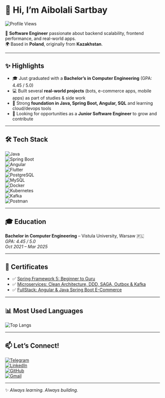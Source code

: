 # 👋 Hi, I’m Aibolali Sartbay

![Profile Views](https://komarev.com/ghpvc/?username=aybolali&style=for-the-badge&color=brightgreen)

🚀 **Software Engineer** passionate about backend scalability, frontend performance, and real-world apps.  
🌍 Based in **Poland**, originally from **Kazakhstan**.

---

## ✨ Highlights  

- 🎓 Just graduated with a **Bachelor’s in Computer Engineering** (GPA: 4.45 / 5.0)  
- 💻 Built several **real-world projects** (bots, e-commerce apps, mobile apps) as part of studies & side work  
- 🌱 Strong **foundation in Java, Spring Boot, Angular, SQL** and learning cloud/devops tools  
- 🚀 Looking for opportunities as a **Junior Software Engineer** to grow and contribute  


---

## 🛠️ Tech Stack

![Java](https://img.shields.io/badge/Java-F89820?style=for-the-badge&logo=openjdk&logoColor=white)  
![Spring Boot](https://img.shields.io/badge/Spring%20Boot-6DB33F?style=for-the-badge&logo=springboot&logoColor=white)  
![Angular](https://img.shields.io/badge/Angular-E23237?style=for-the-badge&logo=angular&logoColor=white)  
![Flutter](https://img.shields.io/badge/Flutter-42A5F5?style=for-the-badge&logo=flutter&logoColor=white)  
![PostgreSQL](https://img.shields.io/badge/PostgreSQL-336791?style=for-the-badge&logo=postgresql&logoColor=white)  
![MySQL](https://img.shields.io/badge/MySQL-00758F?style=for-the-badge&logo=mysql&logoColor=white)  
![Docker](https://img.shields.io/badge/Docker-0db7ed?style=for-the-badge&logo=docker&logoColor=white)  
![Kubernetes](https://img.shields.io/badge/Kubernetes-3970e4?style=for-the-badge&logo=kubernetes&logoColor=white)  
![Kafka](https://img.shields.io/badge/Kafka-000000?style=for-the-badge&logo=apachekafka&logoColor=white)  
![Postman](https://img.shields.io/badge/Postman-FF6C37?style=for-the-badge&logo=postman&logoColor=white)

---


## 🎓 Education

**Bachelor in Computer Engineering** – Vistula University, Warsaw 🇵🇱  
*GPA: 4.45 / 5.0*  
*Oct 2021 – Mar 2025*

---

## 📜 Certificates

- ✅ [Spring Framework 5: Beginner to Guru](https://www.udemy.com/certificate/UC-1b9c5707-56eb-490a-8ed1-9812dd83afea/)  
- ✅ [Microservices: Clean Architecture, DDD, SAGA, Outbox & Kafka](https://www.udemy.com/certificate/UC-6522e78e-95b8-40c7-81dc-5a076434cd5b/)  
- ✅ [FullStack: Angular & Java Spring Boot E-Commerce](https://www.udemy.com/certificate/UC-4a7c14cb-560d-41f7-9095-c67ecba9a461/)

---

## 📊 Most Used Languages

![Top Langs](https://github-readme-stats.vercel.app/api/top-langs/?username=aybolali&layout=compact&theme=tokyonight)

---

## 📫 Let’s Connect!

[![Telegram](https://img.shields.io/badge/Telegram-26A5E4?style=for-the-badge&logo=telegram&logoColor=white)](https://t.me/dunnosorry)  
[![LinkedIn](https://img.shields.io/badge/LinkedIn-0A66C2?style=for-the-badge&logo=linkedin&logoColor=white)](https://www.linkedin.com/in/aybolali/)  
[![GitHub](https://img.shields.io/badge/GitHub-181717?style=for-the-badge&logo=github&logoColor=white)](https://github.com/aybolali)  
[![Gmail](https://img.shields.io/badge/Gmail-EA4335?style=for-the-badge&logo=gmail&logoColor=white)](mailto:asartbai7@gmail.com)

---

✨ *Always learning. Always building.*  
